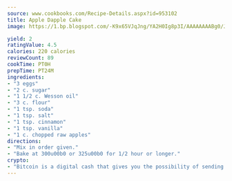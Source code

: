 ```yaml
---
source: www.cookbooks.com/Recipe-Details.aspx?id=953102
title: Apple Dapple Cake
image: https://1.bp.blogspot.com/-K9x65VJqJng/YA2H0Ig8p3I/AAAAAAAABg0/JRKr7ZzesxofwlGw6YudXad_aQn9BD52QCLcBGAsYHQ/s299/2.png

yield: 2
ratingValue: 4.5
calories: 220 calories
reviewCount: 89
cookTime: PT0H
prepTime: PT24M
ingredients:
- "3 eggs"
- "2 c. sugar"
- "1 1/2 c. Wesson oil"
- "3 c. flour"
- "1 tsp. soda"
- "1 tsp. salt"
- "1 tsp. cinnamon"
- "1 tsp. vanilla"
- "1 c. chopped raw apples"
directions:
- "Mix in order given."
- "Bake at 300u00b0 or 325u00b0 for 1/2 hour or longer."
crypto:
- "Bitcoin is a digital cash that gives you the possibility of sending money all over the world, instantly and without a fee."
---
```

